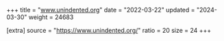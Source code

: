 +++
title = "www.unindented.org"
date = "2022-03-22"
updated = "2024-03-30"
weight = 24683

[extra]
source = "https://www.unindented.org/"
ratio = 20
size = 24
+++
